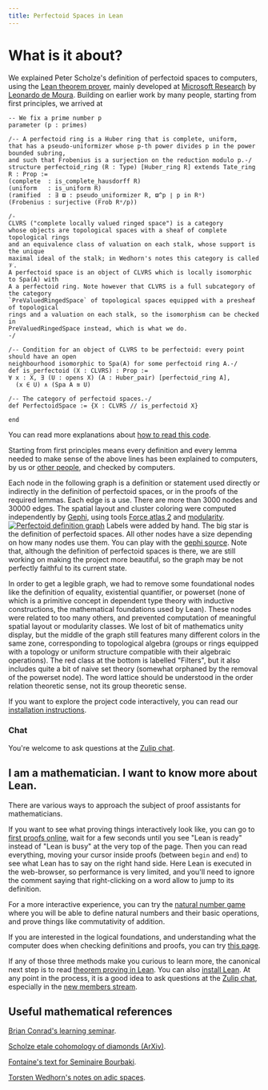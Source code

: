 ```yaml
---
title: Perfectoid Spaces in Lean
---
```

# What is it about?

We explained Peter Scholze's definition of perfectoid spaces to
computers, using the [Lean theorem prover](https://leanprover.github.io/), 
mainly developed at [Microsoft Research](https://www.microsoft.com/en-us/research/) 
by [Leonardo de Moura](https://leodemoura.github.io/).
Building on earlier work by many people, starting from first
principles, we arrived at
```lean
-- We fix a prime number p
parameter (p : primes)

/-- A perfectoid ring is a Huber ring that is complete, uniform,
that has a pseudo-uniformizer whose p-th power divides p in the power bounded subring,
and such that Frobenius is a surjection on the reduction modulo p.-/
structure perfectoid_ring (R : Type) [Huber_ring R] extends Tate_ring R : Prop :=
(complete  : is_complete_hausdorff R)
(uniform   : is_uniform R)
(ramified  : ∃ ϖ : pseudo_uniformizer R, ϖ^p ∣ p in Rᵒ)
(Frobenius : surjective (Frob Rᵒ∕p))

/-
CLVRS ("complete locally valued ringed space") is a category
whose objects are topological spaces with a sheaf of complete topological rings
and an equivalence class of valuation on each stalk, whose support is the unique
maximal ideal of the stalk; in Wedhorn's notes this category is called 𝒱.
A perfectoid space is an object of CLVRS which is locally isomorphic to Spa(A) with
A a perfectoid ring. Note however that CLVRS is a full subcategory of the category
`PreValuedRingedSpace` of topological spaces equipped with a presheaf of topological
rings and a valuation on each stalk, so the isomorphism can be checked in
PreValuedRingedSpace instead, which is what we do.
-/

/-- Condition for an object of CLVRS to be perfectoid: every point should have an open
neighbourhood isomorphic to Spa(A) for some perfectoid ring A.-/
def is_perfectoid (X : CLVRS) : Prop :=
∀ x : X, ∃ (U : opens X) (A : Huber_pair) [perfectoid_ring A],
  (x ∈ U) ∧ (Spa A ≊ U)

/-- The category of perfectoid spaces.-/
def PerfectoidSpace := {X : CLVRS // is_perfectoid X}

end

```
You can read more explanations about [how to read this code](how-to-read-lean.html).

Starting from first principles means every definition and every lemma
needed to make sense of the above lines has been explained to
computers, by us or [other people](https://github.com/leanprover-community/mathlib/graphs/contributors), and checked by computers.

Each node in the following graph is a definition or statement used
directly or indirectly in the definition of perfectoid spaces, or in the
proofs of the required lemmas. Each edge is a use. There are more than
3000 nodes and 30000 edges. The spatial layout and cluster coloring were
computed independently by [Gephi](https://gephi.org/), using tools
[Force atlas 2](https://github.com/gephi/gephi/wiki/Force-Atlas-2) and
[modularity](https://github.com/gephi/gephi/wiki/Modularity).
[![Perfectoid definition graph](images/perfectoid_graph_small.png)](images/perfectoid_graph.png)
Labels were added by hand. The big star is the definition of perfectoid
spaces. All other nodes have a size depending on how many nodes use
them. You can play with the [gephi source](perfectoid.gephi). 
Note that, although the definition of perfectoid spaces is
there, we are still working on making the project more beautiful, so
the graph may be not perfectly faithful to its current state.

In order to get a legible graph, we had to remove some foundational nodes
like the definition of equality, existential quantifier, or powerset
(none of which is a primitive concept in dependent type theory with
inductive constructions, the mathematical foundations used by Lean).
These nodes were related to too many others, and prevented computation
of meaningful spatial layout or modularity classes. We lost of bit of
mathematics unity display, but the middle of the graph still features
many different colors in the same zone, corresponding to topological
algebra (groups or rings equipped with a topology or uniform structure
compatible with their algebraic operations). The red class at the bottom
is labelled "Filters", but it also includes quite a bit of naive set
theory (somewhat orphaned by the removal of the powerset node). The word
lattice should be understood in the order relation theoretic sense, not
its group theoretic sense.

If you want to explore the project code interactively, you can read our
[installation instructions](install.html).

### Chat

You're welcome to ask questions at the [Zulip chat](https://leanprover.zulipchat.com/#narrow/stream/116395-maths/topic/Perfectoid.20spaces).

## I am a mathematician. I want to know more about Lean.

There are various ways to approach the subject of proof assistants for
mathematicians.

If you want to see what proving things interactively look like, you can go to 
[first proofs online](https://leanprover-community.github.io/lean-web-editor/#url=https%3A%2F%2Fraw.githubusercontent.com%2Fleanprover-community%2Ftutorials%2Fmaster%2Fsrc%2Ffirst_proofs.lean),
wait for a few seconds until you see "Lean is ready" instead of "Lean is
busy" at the very top of the page. Then you can read everything, moving
your cursor inside proofs (between `begin` and `end`) to see what Lean
has to say on the right hand side. Here Lean is executed in the
web-browser, so performance is very limited, and you'll need to 
ignore the comment saying that right-clicking on a word allow to jump to
its definition. 

For a more interactive experience, you can try the [natural number game](http://wwwf.imperial.ac.uk/~buzzard/xena/natural_number_game/)
where you will be able to define natural numbers and their basic
operations, and prove things like commutativity of addition.

If you are interested in the logical foundations, and
understanding what the computer does when checking definitions and
proofs, you can try [this page](type_theory.html).

If any of those three methods make you curious to learn more, the
canonical next step is to read [theorem proving in Lean](https://leanprover.github.io/theorem_proving_in_lean/).
You can also [install Lean](https://github.com/leanprover-community/mathlib/blob/master/README.md#installation).
At any point in the process, it is a good idea to 
ask questions at the [Zulip chat](https://leanprover.zulipchat.com/),
especially in the [new members stream](https://leanprover.zulipchat.com/#narrow/stream/113489-new-members).

## Useful mathematical references

[Brian Conrad's learning seminar](http://math.stanford.edu/~conrad/Perfseminar/).

[Scholze etale cohomology of diamonds (ArXiv)](https://arxiv.org/abs/1709.07343).

[Fontaine's text for Seminaire Bourbaki](http://www.bourbaki.ens.fr/TEXTES/1057.pdf).

[Torsten Wedhorn's notes on adic spaces](https://arxiv.org/abs/1910.05934).
